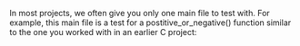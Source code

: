 In most projects, we often give you only one main file to test with. For example, this main file is a test for a postitive_or_negative() function similar to the one you worked with in an earlier C project: